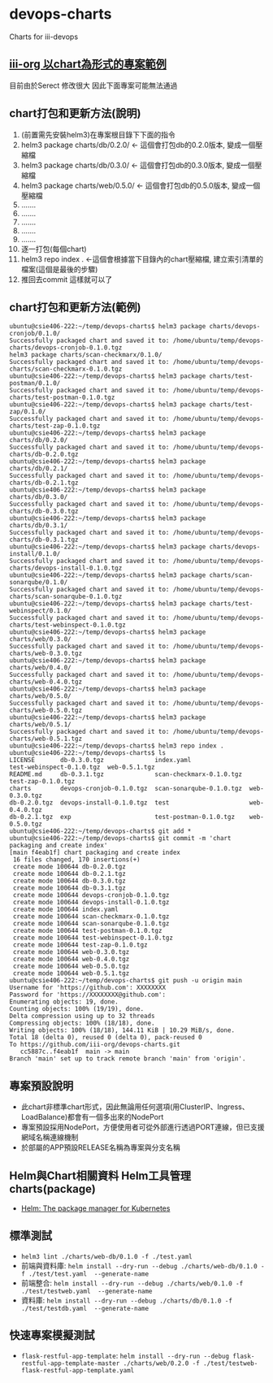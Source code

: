 # devops-charts
Charts for iii-devops

## [iii-org 以chart為形式的專案範例](https://github.com/iii-org/devops-charts/wiki/iii-org-%E4%BB%A5chart%E7%82%BA%E5%BD%A2%E5%BC%8F%E7%9A%84%E5%B0%88%E6%A1%88%E7%AF%84%E4%BE%8B)
目前由於Serect 修改很大 因此下面專案可能無法通過

## chart打包和更新方法(說明)
1. (前置需先安裝helm3)在專案根目錄下下面的指令
2. helm3 package charts/db/0.2.0/ <- 這個會打包db的0.2.0版本, 變成一個壓縮檔
3. helm3 package charts/db/0.3.0/ <- 這個會打包db的0.3.0版本, 變成一個壓縮檔
2. helm3 package charts/web/0.5.0/ <- 這個會打包db的0.5.0版本, 變成一個壓縮檔
3. .......
4. .......
5. .......
6. .......
7. .......
8. 逐一打包(每個chart)
9. helm3 repo index . <-這個會根據當下目錄內的chart壓縮檔, 建立索引清單的檔案(這個是最後的步驟)
10. 推回去commit 這樣就可以了
## chart打包和更新方法(範例)
```shell
ubuntu@csie406-222:~/temp/devops-charts$ helm3 package charts/devops-cronjob/0.1.0/
Successfully packaged chart and saved it to: /home/ubuntu/temp/devops-charts/devops-cronjob-0.1.0.tgz
helm3 package charts/scan-checkmarx/0.1.0/
Successfully packaged chart and saved it to: /home/ubuntu/temp/devops-charts/scan-checkmarx-0.1.0.tgz
ubuntu@csie406-222:~/temp/devops-charts$ helm3 package charts/test-postman/0.1.0/
Successfully packaged chart and saved it to: /home/ubuntu/temp/devops-charts/test-postman-0.1.0.tgz
ubuntu@csie406-222:~/temp/devops-charts$ helm3 package charts/test-zap/0.1.0/
Successfully packaged chart and saved it to: /home/ubuntu/temp/devops-charts/test-zap-0.1.0.tgz
ubuntu@csie406-222:~/temp/devops-charts$ helm3 package charts/db/0.2.0/
Successfully packaged chart and saved it to: /home/ubuntu/temp/devops-charts/db-0.2.0.tgz
ubuntu@csie406-222:~/temp/devops-charts$ helm3 package charts/db/0.2.1/
Successfully packaged chart and saved it to: /home/ubuntu/temp/devops-charts/db-0.2.1.tgz
ubuntu@csie406-222:~/temp/devops-charts$ helm3 package charts/db/0.3.0/
Successfully packaged chart and saved it to: /home/ubuntu/temp/devops-charts/db-0.3.0.tgz
ubuntu@csie406-222:~/temp/devops-charts$ helm3 package charts/db/0.3.1/
Successfully packaged chart and saved it to: /home/ubuntu/temp/devops-charts/db-0.3.1.tgz
ubuntu@csie406-222:~/temp/devops-charts$ helm3 package charts/devops-install/0.1.0/
Successfully packaged chart and saved it to: /home/ubuntu/temp/devops-charts/devops-install-0.1.0.tgz
ubuntu@csie406-222:~/temp/devops-charts$ helm3 package charts/scan-sonarqube/0.1.0/
Successfully packaged chart and saved it to: /home/ubuntu/temp/devops-charts/scan-sonarqube-0.1.0.tgz
ubuntu@csie406-222:~/temp/devops-charts$ helm3 package charts/test-webinspect/0.1.0/
Successfully packaged chart and saved it to: /home/ubuntu/temp/devops-charts/test-webinspect-0.1.0.tgz
ubuntu@csie406-222:~/temp/devops-charts$ helm3 package charts/web/0.3.0/
Successfully packaged chart and saved it to: /home/ubuntu/temp/devops-charts/web-0.3.0.tgz
ubuntu@csie406-222:~/temp/devops-charts$ helm3 package charts/web/0.4.0/
Successfully packaged chart and saved it to: /home/ubuntu/temp/devops-charts/web-0.4.0.tgz
ubuntu@csie406-222:~/temp/devops-charts$ helm3 package charts/web/0.5.0/
Successfully packaged chart and saved it to: /home/ubuntu/temp/devops-charts/web-0.5.0.tgz
ubuntu@csie406-222:~/temp/devops-charts$ helm3 package charts/web/0.5.1/
Successfully packaged chart and saved it to: /home/ubuntu/temp/devops-charts/web-0.5.1.tgz
ubuntu@csie406-222:~/temp/devops-charts$ helm3 repo index .
ubuntu@csie406-222:~/temp/devops-charts$ ls
LICENSE       db-0.3.0.tgz              index.yaml                test-webinspect-0.1.0.tgz  web-0.5.1.tgz
README.md     db-0.3.1.tgz              scan-checkmarx-0.1.0.tgz  test-zap-0.1.0.tgz
charts        devops-cronjob-0.1.0.tgz  scan-sonarqube-0.1.0.tgz  web-0.3.0.tgz
db-0.2.0.tgz  devops-install-0.1.0.tgz  test                      web-0.4.0.tgz
db-0.2.1.tgz  exp                       test-postman-0.1.0.tgz    web-0.5.0.tgz
ubuntu@csie406-222:~/temp/devops-charts$ git add *
ubuntu@csie406-222:~/temp/devops-charts$ git commit -m 'chart packaging and create index'
[main f4eab1f] chart packaging and create index
 16 files changed, 170 insertions(+)
 create mode 100644 db-0.2.0.tgz
 create mode 100644 db-0.2.1.tgz
 create mode 100644 db-0.3.0.tgz
 create mode 100644 db-0.3.1.tgz
 create mode 100644 devops-cronjob-0.1.0.tgz
 create mode 100644 devops-install-0.1.0.tgz
 create mode 100644 index.yaml
 create mode 100644 scan-checkmarx-0.1.0.tgz
 create mode 100644 scan-sonarqube-0.1.0.tgz
 create mode 100644 test-postman-0.1.0.tgz
 create mode 100644 test-webinspect-0.1.0.tgz
 create mode 100644 test-zap-0.1.0.tgz
 create mode 100644 web-0.3.0.tgz
 create mode 100644 web-0.4.0.tgz
 create mode 100644 web-0.5.0.tgz
 create mode 100644 web-0.5.1.tgz
ubuntu@csie406-222:~/temp/devops-charts$ git push -u origin main
Username for 'https://github.com': XXXXXXXX
Password for 'https://XXXXXXXX@github.com': 
Enumerating objects: 19, done.
Counting objects: 100% (19/19), done.
Delta compression using up to 32 threads
Compressing objects: 100% (18/18), done.
Writing objects: 100% (18/18), 144.11 KiB | 10.29 MiB/s, done.
Total 18 (delta 0), reused 0 (delta 0), pack-reused 0
To https://github.com/iii-org/devops-charts.git
   cc5887c..f4eab1f  main -> main
Branch 'main' set up to track remote branch 'main' from 'origin'.
```


## 專案預設說明
* 此chart非標準chart形式，因此無論用任何選項(用ClusterIP、Ingress、LoadBalance)都會有一個多出來的NodePort
* 專案預設採用NodePort，方便使用者可從外部進行透過PORT連線，但已支援網域名稱連線機制
* 於部屬的APP預設RELEASE名稱為專案與分支名稱

## Helm與Chart相關資料 Helm工具管理charts(package)
* [Helm: The package manager for Kubernetes](https://helm.sh/)

## 標準測試
* `helm3 lint ./charts/web-db/0.1.0 -f ./test.yaml`
* 前端與資料庫: `helm install --dry-run --debug ./charts/web-db/0.1.0 -f ./test/test.yaml  --generate-name`
* 前端整合: `helm install --dry-run --debug ./charts/web/0.1.0 -f ./test/testweb.yaml  --generate-name`
* 資料庫: `helm install --dry-run --debug ./charts/db/0.1.0 -f ./test/testdb.yaml  --generate-name`

## 快速專案模擬測試
* `flask-restful-app-template`: `helm install --dry-run --debug flask-restful-app-template-master ./charts/web/0.2.0 -f ./test/testweb-flask-restful-app-template.yaml`
